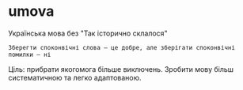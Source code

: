 # umova
Українська мова без "Так історично склалося"

```
Зберегти споконвічні слова – це добре, але зберігати споконвічні помилки – ні
```

Ціль: прибрати якогомога більше виключень. Зробити мову більш систематичною та легко адаптованою.
